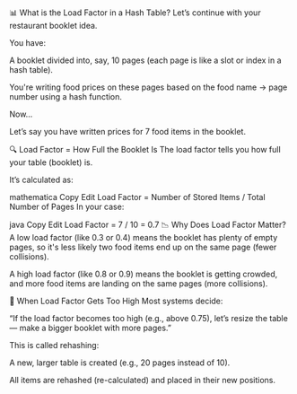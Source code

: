 📊 What is the Load Factor in a Hash Table?
Let’s continue with your restaurant booklet idea.

You have:

A booklet divided into, say, 10 pages (each page is like a slot or index in a hash table).

You're writing food prices on these pages based on the food name → page number using a hash function.

Now…

Let’s say you have written prices for 7 food items in the booklet.

🔍 Load Factor = How Full the Booklet Is
The load factor tells you how full your table (booklet) is.

It’s calculated as:

mathematica
Copy
Edit
Load Factor = Number of Stored Items / Total Number of Pages
In your case:

java
Copy
Edit
Load Factor = 7 / 10 = 0.7
📉 Why Does Load Factor Matter?
A low load factor (like 0.3 or 0.4) means the booklet has plenty of empty pages, so it's less likely two food items end up on the same page (fewer collisions).

A high load factor (like 0.8 or 0.9) means the booklet is getting crowded, and more food items are landing on the same pages (more collisions).

🧠 When Load Factor Gets Too High
Most systems decide:

“If the load factor becomes too high (e.g., above 0.75), let’s resize the table — make a bigger booklet with more pages.”

This is called rehashing:

A new, larger table is created (e.g., 20 pages instead of 10).

All items are rehashed (re-calculated) and placed in their new positions.

